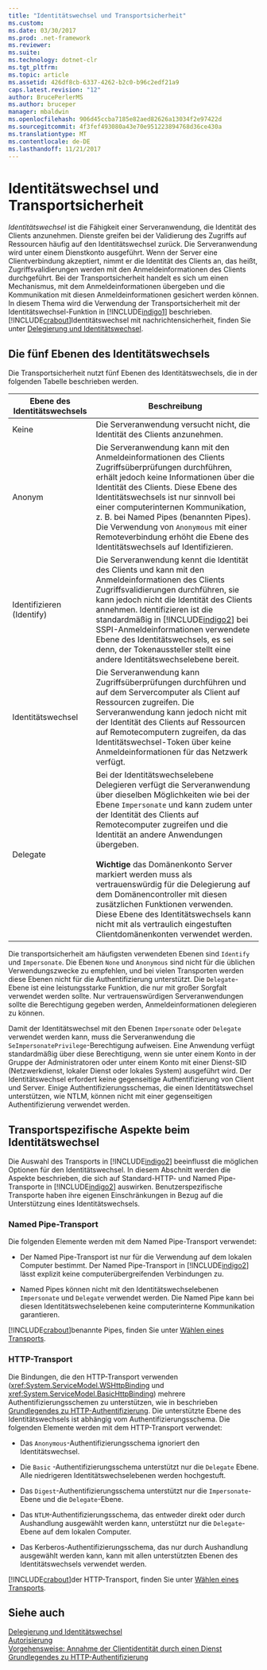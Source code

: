```yaml
---
title: "Identitätswechsel und Transportsicherheit"
ms.custom: 
ms.date: 03/30/2017
ms.prod: .net-framework
ms.reviewer: 
ms.suite: 
ms.technology: dotnet-clr
ms.tgt_pltfrm: 
ms.topic: article
ms.assetid: 426df8cb-6337-4262-b2c0-b96c2edf21a9
caps.latest.revision: "12"
author: BrucePerlerMS
ms.author: bruceper
manager: mbaldwin
ms.openlocfilehash: 906d45ccba7185e82aed82626a13034f2e97422d
ms.sourcegitcommit: 4f3fef493080a43e70e951223894768d36ce430a
ms.translationtype: MT
ms.contentlocale: de-DE
ms.lasthandoff: 11/21/2017
---
```

# <a name="using-impersonation-with-transport-security"></a>Identitätswechsel und Transportsicherheit
*Identitätswechsel* ist die Fähigkeit einer Serveranwendung, die Identität des Clients anzunehmen. Dienste greifen bei der Validierung des Zugriffs auf Ressourcen häufig auf den Identitätswechsel zurück. Die Serveranwendung wird unter einem Dienstkonto ausgeführt. Wenn der Server eine Clientverbindung akzeptiert, nimmt er die Identität des Clients an, das heißt, Zugriffsvalidierungen werden mit den Anmeldeinformationen des Clients durchgeführt. Bei der Transportsicherheit handelt es sich um einen Mechanismus, mit dem Anmeldeinformationen übergeben und die Kommunikation mit diesen Anmeldeinformationen gesichert werden können. In diesem Thema wird die Verwendung der Transportsicherheit mit der Identitätswechsel-Funktion in [!INCLUDE[indigo1](../../../../includes/indigo1-md.md)] beschrieben. [!INCLUDE[crabout](../../../../includes/crabout-md.md)]Identitätswechsel mit nachrichtensicherheit, finden Sie unter [Delegierung und Identitätswechsel](../../../../docs/framework/wcf/feature-details/delegation-and-impersonation-with-wcf.md).  
  
## <a name="five-impersonation-levels"></a>Die fünf Ebenen des Identitätswechsels  
 Die Transportsicherheit nutzt fünf Ebenen des Identitätswechsels, die in der folgenden Tabelle beschrieben werden.  
  
|Ebene des Identitätswechsels|Beschreibung|  
|-------------------------|-----------------|  
|Keine|Die Serveranwendung versucht nicht, die Identität des Clients anzunehmen.|  
|Anonym|Die Serveranwendung kann mit den Anmeldeinformationen des Clients Zugriffsüberprüfungen durchführen, erhält jedoch keine Informationen über die Identität des Clients. Diese Ebene des Identitätswechsels ist nur sinnvoll bei einer computerinternen Kommunikation, z.&#160;B. bei Named Pipes (benannten Pipes). Die Verwendung von `Anonymous` mit einer Remoteverbindung erhöht die Ebene des Identitätswechsels auf Identifizieren.|  
|Identifizieren (Identify)|Die Serveranwendung kennt die Identität des Clients und kann mit den Anmeldeinformationen des Clients Zugriffsvalidierungen durchführen, sie kann jedoch nicht die Identität des Clients annehmen. Identifizieren ist die standardmäßig in [!INCLUDE[indigo2](../../../../includes/indigo2-md.md)] bei SSPI-Anmeldeinformationen verwendete Ebene des Identitätswechsels, es sei denn, der Tokenaussteller stellt eine andere Identitätswechselebene bereit.|  
|Identitätswechsel|Die Serveranwendung kann Zugriffsüberprüfungen durchführen und auf dem Servercomputer als Client auf Ressourcen zugreifen. Die Serveranwendung kann jedoch nicht mit der Identität des Clients auf Ressourcen auf Remotecomputern zugreifen, da das Identitätswechsel-Token über keine Anmeldeinformationen für das Netzwerk verfügt.|  
|Delegate|Bei der Identitätswechselebene Delegieren verfügt die Serveranwendung über dieselben Möglichkeiten wie bei der Ebene `Impersonate` und kann zudem unter der Identität des Clients auf Remotecomputer zugreifen und die Identität an andere Anwendungen übergeben.<br /><br /> **Wichtige** das Domänenkonto Server markiert werden muss als vertrauenswürdig für die Delegierung auf dem Domänencontroller mit diesen zusätzlichen Funktionen verwenden. Diese Ebene des Identitätswechsels kann nicht mit als vertraulich eingestuften Clientdomänenkonten verwendet werden.|  
  
 Die transportsicherheit am häufigsten verwendeten Ebenen sind `Identify` und `Impersonate`. Die Ebenen `None` und `Anonymous` sind nicht für die üblichen Verwendungszwecke zu empfehlen, und bei vielen Transporten werden diese Ebenen nicht für die Authentifizierung unterstützt. Die `Delegate`-Ebene ist eine leistungsstarke Funktion, die nur mit großer Sorgfalt verwendet werden sollte. Nur vertrauenswürdigen Serveranwendungen sollte die Berechtigung gegeben werden, Anmeldeinformationen delegieren zu können.  
  
 Damit der Identitätswechsel mit den Ebenen `Impersonate` oder `Delegate` verwendet werden kann, muss die Serveranwendung die `SeImpersonatePrivilege`-Berechtigung aufweisen. Eine Anwendung verfügt standardmäßig über diese Berechtigung, wenn sie unter einem Konto in der Gruppe der Administratoren oder unter einem Konto mit einer Dienst-SID (Netzwerkdienst, lokaler Dienst oder lokales System) ausgeführt wird. Der Identitätswechsel erfordert keine gegenseitige Authentifizierung von Client und Server. Einige Authentifizierungsschemas, die einen Identitätswechsel unterstützen, wie NTLM, können nicht mit einer gegenseitigen Authentifizierung verwendet werden.  
  
## <a name="transport-specific-issues-with-impersonation"></a>Transportspezifische Aspekte beim Identitätswechsel  
 Die Auswahl des Transports in [!INCLUDE[indigo2](../../../../includes/indigo2-md.md)] beeinflusst die möglichen Optionen für den Identitätswechsel. In diesem Abschnitt werden die Aspekte beschrieben, die sich auf Standard-HTTP- und Named Pipe-Transporte in [!INCLUDE[indigo2](../../../../includes/indigo2-md.md)] auswirken. Benutzerspezifische Transporte haben ihre eigenen Einschränkungen in Bezug auf die Unterstützung eines Identitätswechsels.  
  
### <a name="named-pipe-transport"></a>Named Pipe-Transport  
 Die folgenden Elemente werden mit dem Named Pipe-Transport verwendet:  
  
-   Der Named Pipe-Transport ist nur für die Verwendung auf dem lokalen Computer bestimmt. Der Named Pipe-Transport in [!INCLUDE[indigo2](../../../../includes/indigo2-md.md)] lässt explizit keine computerübergreifenden Verbindungen zu.  
  
-   Named Pipes können nicht mit den Identitätswechselebenen `Impersonate` und `Delegate` verwendet werden. Die Named Pipe kann bei diesen Identitätswechselebenen keine computerinterne Kommunikation garantieren.  
  
 [!INCLUDE[crabout](../../../../includes/crabout-md.md)]benannte Pipes, finden Sie unter [Wählen eines Transports](../../../../docs/framework/wcf/feature-details/choosing-a-transport.md).  
  
### <a name="http-transport"></a>HTTP-Transport  
 Die Bindungen, die den HTTP-Transport verwenden (<xref:System.ServiceModel.WSHttpBinding> und <xref:System.ServiceModel.BasicHttpBinding>) mehrere Authentifizierungsschemen zu unterstützen, wie in beschrieben [Grundlegendes zu HTTP-Authentifizierung](../../../../docs/framework/wcf/feature-details/understanding-http-authentication.md). Die unterstützte Ebene des Identitätswechsels ist abhängig vom Authentifizierungsschema. Die folgenden Elemente werden mit dem HTTP-Transport verwendet:  
  
-   Das `Anonymous`-Authentifizierungsschema ignoriert den Identitätswechsel.  
  
-   Die `Basic` -Authentifizierungsschema unterstützt nur die `Delegate` Ebene. Alle niedrigeren Identitätswechselebenen werden hochgestuft.  
  
-   Das `Digest`-Authentifizierungsschema unterstützt nur die `Impersonate`-Ebene und die `Delegate`-Ebene.  
  
-   Das `NTLM`-Authentifizierungsschema, das entweder direkt oder durch Aushandlung ausgewählt werden kann, unterstützt nur die `Delegate`-Ebene auf dem lokalen Computer.  
  
-   Das Kerberos-Authentifizierungsschema, das nur durch Aushandlung ausgewählt werden kann, kann mit allen unterstützten Ebenen des Identitätswechsels verwendet werden.  
  
 [!INCLUDE[crabout](../../../../includes/crabout-md.md)]der HTTP-Transport, finden Sie unter [Wählen eines Transports](../../../../docs/framework/wcf/feature-details/choosing-a-transport.md).  
  
## <a name="see-also"></a>Siehe auch  
 [Delegierung und Identitätswechsel](../../../../docs/framework/wcf/feature-details/delegation-and-impersonation-with-wcf.md)  
 [Autorisierung](../../../../docs/framework/wcf/feature-details/authorization-in-wcf.md)  
 [Vorgehensweise: Annahme der Clientidentität durch einen Dienst](../../../../docs/framework/wcf/how-to-impersonate-a-client-on-a-service.md)  
 [Grundlegendes zu HTTP-Authentifizierung](../../../../docs/framework/wcf/feature-details/understanding-http-authentication.md)
